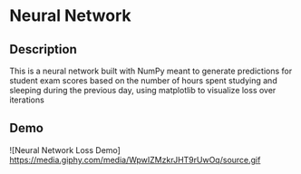 # Neural Network

## Description

This is a neural network built with NumPy meant to generate predictions for student exam scores based on the number of hours 
spent studying and sleeping during the previous day, using matplotlib to visualize loss over iterations

## Demo

![Neural Network Loss Demo] https://media.giphy.com/media/WpwIZMzkrJHT9rUwOq/source.gif
